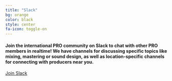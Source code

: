 ```yaml
---
title: "Slack"
bg: orange
color: black
style: center
fa-icon: toggle-on
---
```


#### Join the international PRO community on Slack to chat with other PRO members in realtime! We have channels for discussing specific topics like mixing, mastering or sound design, as well as location-specific channels for connecting with producers near you.

[Join Slack](http://join-pro.herokuapp.com/) 
